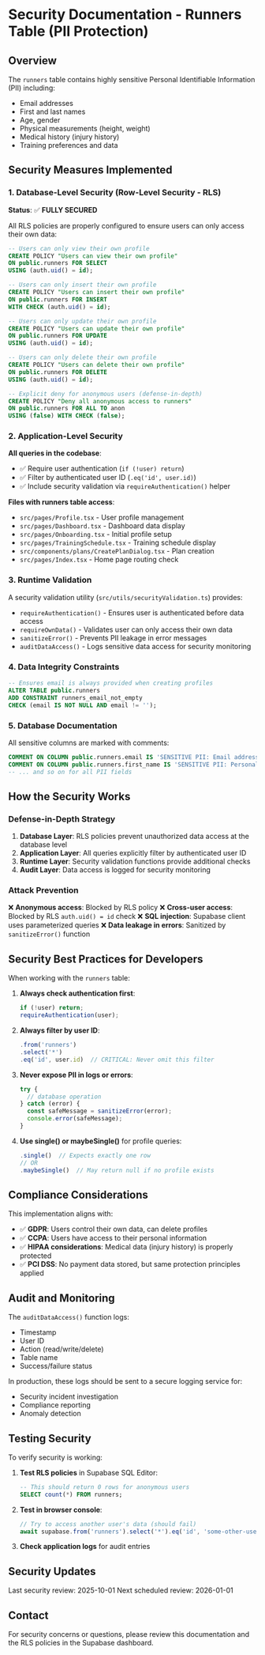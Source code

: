 # Security Documentation - Runners Table (PII Protection)

## Overview
The `runners` table contains highly sensitive Personal Identifiable Information (PII) including:
- Email addresses
- First and last names
- Age, gender
- Physical measurements (height, weight)
- Medical history (injury history)
- Training preferences and data

## Security Measures Implemented

### 1. Database-Level Security (Row-Level Security - RLS)

**Status**: ✅ **FULLY SECURED**

All RLS policies are properly configured to ensure users can only access their own data:

```sql
-- Users can only view their own profile
CREATE POLICY "Users can view their own profile"
ON public.runners FOR SELECT
USING (auth.uid() = id);

-- Users can only insert their own profile
CREATE POLICY "Users can insert their own profile"
ON public.runners FOR INSERT
WITH CHECK (auth.uid() = id);

-- Users can only update their own profile
CREATE POLICY "Users can update their own profile"
ON public.runners FOR UPDATE
USING (auth.uid() = id);

-- Users can only delete their own profile
CREATE POLICY "Users can delete their own profile"
ON public.runners FOR DELETE
USING (auth.uid() = id);

-- Explicit deny for anonymous users (defense-in-depth)
CREATE POLICY "Deny all anonymous access to runners"
ON public.runners FOR ALL TO anon
USING (false) WITH CHECK (false);
```

### 2. Application-Level Security

**All queries in the codebase**:
- ✅ Require user authentication (`if (!user) return`)
- ✅ Filter by authenticated user ID (`.eq('id', user.id)`)
- ✅ Include security validation via `requireAuthentication()` helper

**Files with runners table access**:
- `src/pages/Profile.tsx` - User profile management
- `src/pages/Dashboard.tsx` - Dashboard data display
- `src/pages/Onboarding.tsx` - Initial profile setup
- `src/pages/TrainingSchedule.tsx` - Training schedule display
- `src/components/plans/CreatePlanDialog.tsx` - Plan creation
- `src/pages/Index.tsx` - Home page routing check

### 3. Runtime Validation

A security validation utility (`src/utils/securityValidation.ts`) provides:
- `requireAuthentication()` - Ensures user is authenticated before data access
- `requireOwnData()` - Validates user can only access their own data
- `sanitizeError()` - Prevents PII leakage in error messages
- `auditDataAccess()` - Logs sensitive data access for security monitoring

### 4. Data Integrity Constraints

```sql
-- Ensures email is always provided when creating profiles
ALTER TABLE public.runners 
ADD CONSTRAINT runners_email_not_empty 
CHECK (email IS NOT NULL AND email != '');
```

### 5. Database Documentation

All sensitive columns are marked with comments:
```sql
COMMENT ON COLUMN public.runners.email IS 'SENSITIVE PII: Email address - must never be exposed publicly';
COMMENT ON COLUMN public.runners.first_name IS 'SENSITIVE PII: Personal name - must never be exposed publicly';
-- ... and so on for all PII fields
```

## How the Security Works

### Defense-in-Depth Strategy

1. **Database Layer**: RLS policies prevent unauthorized data access at the database level
2. **Application Layer**: All queries explicitly filter by authenticated user ID
3. **Runtime Layer**: Security validation functions provide additional checks
4. **Audit Layer**: Data access is logged for security monitoring

### Attack Prevention

❌ **Anonymous access**: Blocked by RLS policy
❌ **Cross-user access**: Blocked by RLS `auth.uid() = id` check
❌ **SQL injection**: Supabase client uses parameterized queries
❌ **Data leakage in errors**: Sanitized by `sanitizeError()` function

## Security Best Practices for Developers

When working with the `runners` table:

1. **Always check authentication first**:
   ```typescript
   if (!user) return;
   requireAuthentication(user);
   ```

2. **Always filter by user ID**:
   ```typescript
   .from('runners')
   .select('*')
   .eq('id', user.id)  // CRITICAL: Never omit this filter
   ```

3. **Never expose PII in logs or errors**:
   ```typescript
   try {
     // database operation
   } catch (error) {
     const safeMessage = sanitizeError(error);
     console.error(safeMessage);
   }
   ```

4. **Use single() or maybeSingle()** for profile queries:
   ```typescript
   .single()  // Expects exactly one row
   // OR
   .maybeSingle()  // May return null if no profile exists
   ```

## Compliance Considerations

This implementation aligns with:
- ✅ **GDPR**: Users control their own data, can delete profiles
- ✅ **CCPA**: Users have access to their personal information
- ✅ **HIPAA considerations**: Medical data (injury history) is properly protected
- ✅ **PCI DSS**: No payment data stored, but same protection principles applied

## Audit and Monitoring

The `auditDataAccess()` function logs:
- Timestamp
- User ID
- Action (read/write/delete)
- Table name
- Success/failure status

In production, these logs should be sent to a secure logging service for:
- Security incident investigation
- Compliance reporting
- Anomaly detection

## Testing Security

To verify security is working:

1. **Test RLS policies** in Supabase SQL Editor:
   ```sql
   -- This should return 0 rows for anonymous users
   SELECT count(*) FROM runners;
   ```

2. **Test in browser console**:
   ```javascript
   // Try to access another user's data (should fail)
   await supabase.from('runners').select('*').eq('id', 'some-other-user-id');
   ```

3. **Check application logs** for audit entries

## Security Updates

Last security review: 2025-10-01
Next scheduled review: 2026-01-01

## Contact

For security concerns or questions, please review this documentation and the RLS policies in the Supabase dashboard.
